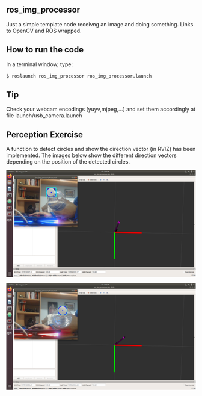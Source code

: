 ## ros_img_processor
Just a simple template node receivng an image and doing something. Links to OpenCV and ROS wrapped.

## How to run the code
In a terminal window, type:
```sh
$ roslaunch ros_img_processor ros_img_processor.launch
```

## Tip
Check your webcam encodings (yuyv,mjpeg,...) and set them accordingly at file launch/usb_camera.launch

## Perception Exercise
A function to detect circles and show the direction vector (in RVIZ) has been implemented. The images below show the different direction vectors depending on the position of the detected circles.

![alt text](https://github.com/LuisLechugaRuiz/ros_img_processor/blob/master/Photos/Photo1.png)

![alt text](https://github.com/LuisLechugaRuiz/ros_img_processor/blob/master/Photos/Photo2.png)
